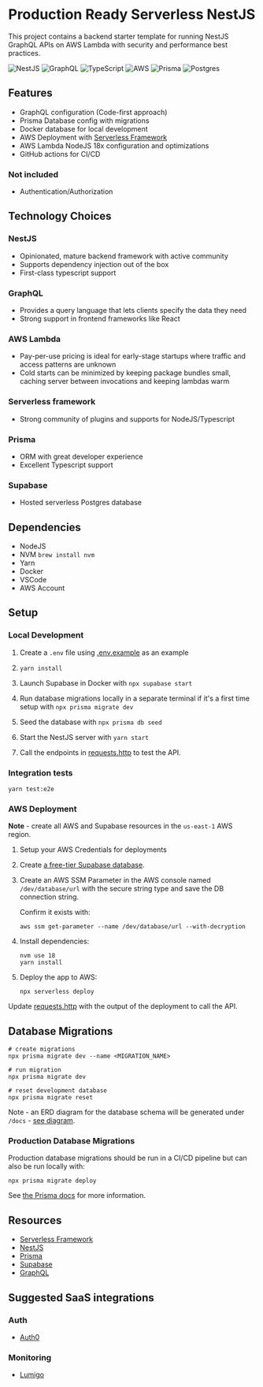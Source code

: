 # Production Ready Serverless NestJS

This project contains a backend starter template for running NestJS GraphQL APIs on AWS Lambda with security and performance best practices.

![NestJS](https://img.shields.io/badge/nestjs-%23E0234E.svg?style=for-the-badge&logo=nestjs&logoColor=white)
![GraphQL](https://img.shields.io/badge/-GraphQL-E10098?style=for-the-badge&logo=graphql&logoColor=white)
![TypeScript](https://img.shields.io/badge/typescript-%23007ACC.svg?style=for-the-badge&logo=typescript&logoColor=white)
![AWS](https://img.shields.io/badge/AWS-%23FF9900.svg?style=for-the-badge&logo=amazon-aws&logoColor=white)
![Prisma](https://img.shields.io/badge/Prisma-3982CE?style=for-the-badge&logo=Prisma&logoColor=white)
![Postgres](https://img.shields.io/badge/postgres-%23316192.svg?style=for-the-badge&logo=postgresql&logoColor=white)

## Features
- GraphQL configuration (Code-first approach)
- Prisma Database config with migrations
- Docker database for local development
- AWS Deployment with [Serverless Framework](https://www.serverless.com/)
- AWS Lambda NodeJS 18x configuration and optimizations
- GitHub actions for CI/CD

### Not included
- Authentication/Authorization

## Technology Choices

### NestJS
- Opinionated, mature backend framework with active community
- Supports dependency injection out of the box
- First-class typescript support

### GraphQL
- Provides a query language that lets clients specify the data they need
- Strong support in frontend frameworks like React

### AWS Lambda
- Pay-per-use pricing is ideal for early-stage startups where traffic and access patterns are unknown
- Cold starts can be minimized by keeping package bundles small, caching server between invocations and keeping lambdas warm

### Serverless framework
- Strong community of plugins and supports for NodeJS/Typescript

### Prisma
- ORM with great developer experience
- Excellent Typescript support

### Supabase
- Hosted serverless Postgres database

## Dependencies

- NodeJS
- NVM `brew install nvm`
- Yarn
- Docker
- VSCode
- AWS Account

## Setup

### Local Development

1. Create a `.env` file using [.env.example](./.env.example) as an example

2. `yarn install`

3. Launch Supabase in Docker with `npx supabase start`

4. Run database migrations locally in a separate terminal if it's a first time setup with `npx prisma migrate dev`

5. Seed the database with `npx prisma db seed`

6. Start the NestJS server with `yarn start`

7. Call the endpoints in [requests.http](./requests.http) to test the API.

### Integration tests

```
yarn test:e2e
```

### AWS Deployment

**Note** - create all AWS and Supabase resources in the `us-east-1` AWS region.

1. Setup your AWS Credentials for deployments

2. Create [a free-tier Supabase database](https://supabase.com/).

3. Create an AWS SSM Parameter in the AWS console named `/dev/database/url` with the secure string type
and save the DB connection string.

    Confirm it exists with:
    ```
    aws ssm get-parameter --name /dev/database/url --with-decryption
    ```

4. Install dependencies:
    ```
    nvm use 18
    yarn install
    ```

5. Deploy the app to AWS:
    ```
    npx serverless deploy
    ```

Update [requests.http](./requests.http) with the output of the deployment to call the API.

## Database Migrations

```
# create migrations
npx prisma migrate dev --name <MIGRATION_NAME>

# run migration
npx prisma migrate dev

# reset development database
npx prisma migrate reset
```

Note - an ERD diagram for the database schema will be generated under `/docs` - [see diagram](./docs/README.md).

### Production Database Migrations

Production database migrations should be run in a CI/CD pipeline but can also be run locally with:

```
npx prisma migrate deploy
```

See [the Prisma docs](https://www.prisma.io/docs/concepts/components/prisma-migrate/migrate-development-production#production-and-testing-environments) for more information.

## Resources

- [Serverless Framework](https://www.serverless.com/framework/docs)
- [NestJS](https://docs.nestjs.com/)
- [Prisma](https://www.prisma.io/docs/)
- [Supabase](https://supabase.com/)
- [GraphQL](https://graphql.org/)

## Suggested SaaS integrations

### Auth
- [Auth0](https://auth0.com/)

### Monitoring
- [Lumigo](https://lumigo.io/)
